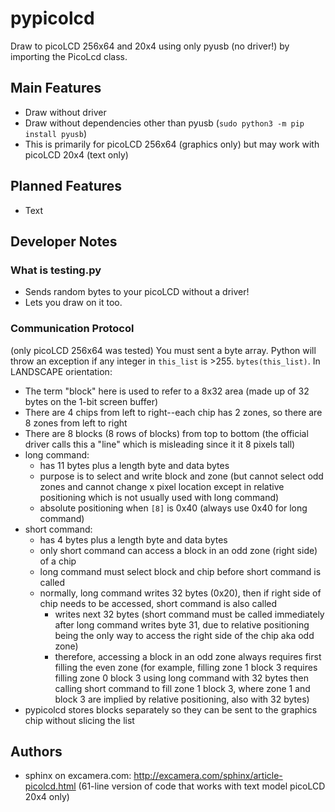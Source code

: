 # pypicolcd
Draw to picoLCD 256x64 and 20x4 using only pyusb (no driver!) by importing the PicoLcd class.

## Main Features
* Draw without driver
* Draw without dependencies other than pyusb (`sudo python3 -m pip install pyusb`)
* This is primarily for picoLCD 256x64 (graphics only) but may work with picoLCD 20x4 (text only)

## Planned Features
* Text

## Developer Notes

### What is testing.py
* Sends random bytes to your picoLCD without a driver!
* Lets you draw on it too.

### Communication Protocol
(only picoLCD 256x64 was tested)
You must sent a byte array. Python will throw an exception if any integer in `this_list` is >255. `bytes(this_list)`.
In LANDSCAPE orientation:
* The term "block" here is used to refer to a 8x32 area (made up of 32 bytes on the 1-bit screen buffer)
* There are 4 chips from left to right--each chip has 2 zones,
  so there are 8 zones from left to right
* There are 8 blocks (8 rows of blocks) from top to bottom (the official driver calls this a "line" which is misleading since it it 8 pixels tall)
* long command:
  * has 11 bytes plus a length byte and data bytes
  * purpose is to select and write block and zone (but cannot select odd zones and cannot change x pixel location except in relative positioning which is not usually used with long command)
  * absolute positioning when `[8]` is 0x40 (always use 0x40 for long command)
* short command:
  * has 4 bytes plus a length byte and data bytes
  * only short command can access a block in an odd zone (right side) of a chip
  * long command must select block and chip before short command is called
  * normally, long command writes 32 bytes (0x20), then if right side of chip needs to be accessed, short command is also called
    * writes next 32 bytes (short command must be called immediately after long command writes byte 31, due to relative positioning being the only way to access the right side of the chip aka odd zone)
    * therefore, accessing a block in an odd zone always requires first filling the even zone (for example, filling zone 1 block 3 requires filling zone 0 block 3 using long command with 32 bytes then calling short command to fill zone 1 block 3, where zone 1 and block 3 are implied by relative positioning, also with 32 bytes)
* pypicolcd stores blocks separately so they can be sent to the graphics chip without slicing the list


## Authors
* sphinx on excamera.com: http://excamera.com/sphinx/article-picolcd.html (61-line version of code that works with text model picoLCD 20x4 only)
